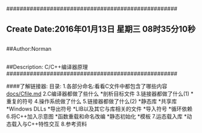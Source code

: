 ###################################################
## Create Date:2016年01月13日 星期三 08时35分10秒
##
##Author:Norman
##
##Description: C/C++编译器原理
###################################################

####了解链接器:
    目录:
        1.各部分命名:看看C文件中都包含了哪些内容 [docs/Cfile.md](./docs/Cfile.md)
        2.C编译器都做了些什么
            *剖析目标文件
        3.链接器都做了什么(1)
            *重复的符号
        4.操作系统做了什么
        5.链接器都做了什么(2)
            *静态库
            *共享库
            *Windows DLLs
                *导出符号
                *LIB以及其它与库相关的文件
                *导入符号
                *循环依赖
        6.将C++加入示意图
            *函数重载和命名改编
            *静态初始化
            *模板
        7.运态载入库
            *动态载入与C++特性交互
        8.参考资料
